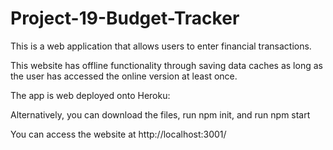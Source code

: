 # Project-19-Budget-Tracker

This is a web application that allows users to enter financial transactions.

This website has offline functionality through saving data caches as long as the user has accessed the online version at least once.

The app is web deployed onto Heroku:

Alternatively, you can download the files, run npm init, and run npm start

You can access the website at http://localhost:3001/
